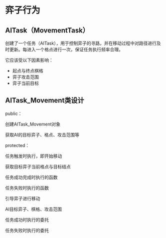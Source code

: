 # 弈子行为

## AITask（MovementTask）

创建了一个任务（AITask），用于控制弈子的寻路，并在移动过程中对路径进行及时更新。每进入一个格点进行一次，保证任务执行频率合理。

它应该受以下因素影响：

* 起点与终点棋格
* 弈子攻击范围
* 弈子当前目标

## AITask_Movement类设计

public：

创建AITask_Movement对象

获取AI的目标弈子、格点、攻击范围等

protected：

任务触发时执行，即开始移动

获取目标弈子当前格点与目标结点

任务成功完成时执行的函数

任务失败时执行的函数

引导弈子进行移动

AI目标弈子、棋格、攻击范围

任务成功时执行的委托

任务失败时执行的委托
